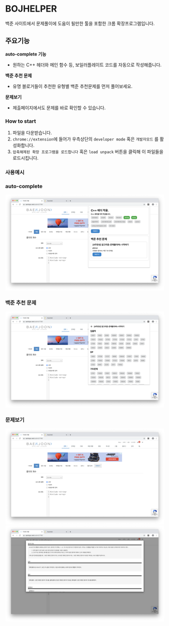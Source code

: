 # BOJHELPER
백준 사이트에서 문제풀이에 도움이 될만한 툴을 포함한 크롬 확장프로그램입니다.

## 주요기능

**auto-complete 기능**
- 원하는 C++ 헤더와 메인 함수 등, 보일러플레이트 코드를 자동으로 작성해줍니다.

**백준 추천 문제**
- 유명 블로거들이 추천한 유형별 백준 추천문제를 먼저 풀어보세요.

**문제보기**
- 제출페이지에서도 문제를 바로 확인할 수 있습니다.

### How to start
1. 파일을 다운받습니다.
2. `chrome://extension`에 들어가 우측상단의 `developer mode` 혹은 `개발자모드` 를 활성화합니다.
3. `압축해제된 확장 프로그램을 로드합니다` 혹은 `load unpack` 버튼을 클릭해 이 파일들을 로드시킵니다.


### 사용예시

### auto-complete 
![alt text](https://github.com/jiwoo-choi/chrome_extension_bojhelper/blob/master/example.png "example")

### 백준 추천 문제
![alt text](https://github.com/jiwoo-choi/chrome_extension_bojhelper/blob/master/example2.png "example")

### 문제보기
![alt text](https://github.com/jiwoo-choi/chrome_extension_bojhelper/blob/master/example3.png "example")
![alt text](https://github.com/jiwoo-choi/chrome_extension_bojhelper/blob/master/example4.png "example")

